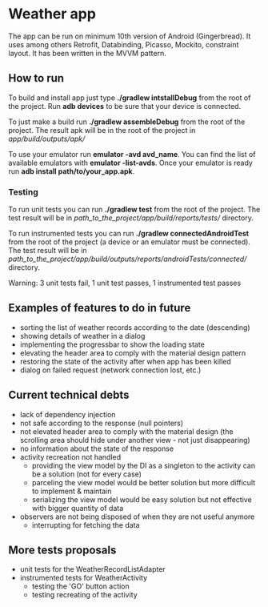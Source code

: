# Weather app

The app can be run on minimum 10th version of Android (Gingerbread). It uses among others Retrofit, Databinding, Picasso, Mockito, constraint layout. It has been written in the MVVM pattern.

## How to run

To build and install app just type **./gradlew intstallDebug** from the root of the project. Run **adb devices** to be sure that your device is connected.

To just make a build run **./gradlew assembleDebug** from the root of the project. The result apk will be in the root of the project in *app/build/outputs/apk/*

To use your emulator run **emulator -avd avd_name**. You can find the list of available emulators with **emulator -list-avds**. Once your emulator is ready run **adb install path/to/your_app.apk**.

### Testing

To run unit tests you can run **./gradlew test** from the root of the project. The test result will be in *path_to_the_project/app/build/reports/tests/* directory.

To run instrumented tests you can run **./gradlew connectedAndroidTest** from the root of the project (a device or an emulator must be connected). The test result will be in *path_to_the_project/app/build/outputs/reports/androidTests/connected/* directory.

Warning: 3 unit tests fail, 1 unit test passes, 1 instrumented test passes

## Examples of features to do in future

- sorting the list of weather records according to the date (descending)
- showing details of weather in a dialog
- implementing the progressbar to show the loading state
- elevating the header area to comply with the material design pattern
- restoring the state of the activity after when app has been killed
- dialog on failed request (network connection lost, etc.)

## Current technical debts

- lack of dependency injection
- not safe according to the response (null pointers)
- not elevated header area to comply with the material design (the scrolling area should hide under another view - not just disappearing)
- no information about the state of the response
- activity recreation not handled
    - providing the view model by the DI as a singleton to the activity can be a solution (not for every case)
    - parceling the view model would be better solution but more difficult to implement & maintain
    - serializing the view model would be easy solution but not effective with bigger quantity of data
- observers are not being disposed of when they are not useful anymore
    - interrupting for fetching the data

## More tests proposals

- unit tests for the WeatherRecordListAdapter
- instrumented tests for WeatherActivity
    - testing the 'GO' button action
    - testing recreating of the activity
